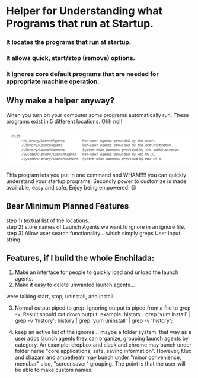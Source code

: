 # Helper for Understanding what Programs that run at Startup.

### It locates the programs that run at startup.

### It allows quick, start/stop (remove) options.

### It ignores core default programs that are needed for appropriate machine operation.

## Why make a helper anyway?
When you turn on your computer some programs automatically run. These programs exist in 5 different locations. Ohh no!!

![image](https://github.com/MichaelDimmitt/quick_launch_agent_monitor/blob/master/launch_agent_locations.png)

This program lets you put in one command and WHAM!!!! you can quickly understand your startup programs. Secondly power to customize is made availiable, easy and safe. Enjoy being empowered. :smile:

## Bear Minimum Planned Features
step 1) textual list of the locations.
<br>step 2) store names of Launch Agents we want to ignore in an ignore file.
<br>step 3) Allow user search functionality... which simply greps User Input string.

## Features, if I build the whole Enchilada:

1) Make an interface for people to quickly load and unload the launch agents.
2) Make it easy to delete unwanted launch agents...

were talking start, stop, uninstall, and install.


3) Normal output piped to grep. Ignoring output is piped from a file to grep -v. Result should cut down output.
example: history | grep 'yum install' | grep -v 'history'; history | grep 'yum uninstall' | grep -v 'history';

4) keep an active list of the ignores... maybe a folder system. 
that way as a user adds launch agents they can organize, grouping launch agents by category. An example: dropbox and slack and chrome may bunch under folder name "core applications, safe, saving information". However, f.lux and shazam and ampetheatr may bunch under "minor convenience, menubar" also, "screensaver" grouping.
The point is that the user will be able to make custom names.
